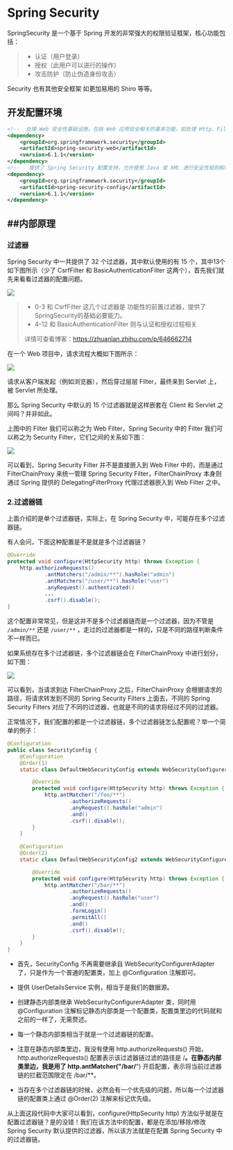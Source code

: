 # Spring Security

SpringSecurity 是一个基于 Spring 开发的非常强大的权限验证框架，核心功能包括：

> - 认证（用户登录）
> - 授权（此用户可以进行的操作）
> - 攻击防护（防止伪造身份攻击）

Security 也有其他安全框架 如更加易用的 Shiro 等等。

## 开发配置环境

~~~ xml
<!--  处理 Web 安全性基础设施，包括 Web 应用安全相关的基本功能，如处理 Http、Filter等  -->
<dependency>
    <groupId>org.springframework.security</groupId>
    <artifactId>spring-security-web</artifactId>
    <version>6.1.1</version>
</dependency>
<!--   提供了 Spring Security 配置支持，允许使用 Java 或 XML 进行安全性规则和策略配置  -->
<dependency>
    <groupId>org.springframework.security</groupId>
    <artifactId>spring-security-config</artifactId>
    <version>6.1.1</version>
</dependency>
~~~



## ##内部原理

### 过滤器

Spring Security 中一共提供了 32 个过滤器，其中默认使用的有 15 个，其中13个如下图所示（少了 CsrfFilter 和 BasicAuthenticationFilter 这两个），首先我们就先来看看过滤器的配置问题。

![](https://raw.githubusercontent.com/HoshiSrar/Note_Images/main/img/20231217220549.png)

> - 0-3 和 CsrfFilter 这几个过滤器是 功能性的前置过滤器，提供了SpringSecurity的基础必要能力。
> - 4-12 和 BasicAuthenticationFilter 则与认证和授权过程相关
>
> 详情可查看博客：https://zhuanlan.zhihu.com/p/646662714

在一个 Web 项目中，请求流程大概如下图所示：

![](https://raw.githubusercontent.com/HoshiSrar/Note_Images/main/img/20231217220936.png)

请求从客户端发起（例如浏览器），然后穿过层层 Filter，最终来到 Servlet 上，被 Servlet 所处理。

那么 Spring Security 中默认的 15 个过滤器就是这样嵌套在 Client 和 Servlet 之间吗？并非如此。

上图中的 Filter 我们可以称之为 Web Filter，Spring Security 中的 Filter 我们可以称之为 Security Filter，它们之间的关系如下图：

![](https://raw.githubusercontent.com/HoshiSrar/Note_Images/main/img/20231217220716.png)

可以看到，Spring Security Filter 并不是直接嵌入到 Web Filter 中的，而是通过 FilterChainProxy 来统一管理 Spring Security Filter，FilterChainProxy 本身则通过 Spring 提供的 DelegatingFilterProxy 代理过滤器嵌入到 Web Filter 之中。

### 2.过滤器链

上面介绍的是单个过滤器链，实际上，在 Spring Security 中，可能存在多个过滤器链。

有人会问，下面这种配置是不是就是多个过滤器链？

~~~java
@Override
protected void configure(HttpSecurity http) throws Exception {
    http.authorizeRequests()
            .antMatchers("/admin/**").hasRole("admin")
            .antMatchers("/user/**").hasRole("user")
            .anyRequest().authenticated()
            ...
            .csrf().disable();
}
~~~

这个配置非常常见，但是这并不是多个过滤器链而是一个过滤器，因为不管是 `/admin/**` 还是 `/user/**` ，走过的过滤器都是一样的，只是不同的路径判断条件不一样而已。

如果系统存在多个过滤器链，多个过滤器链会在 FilterChainProxy 中进行划分，如下图：

![](https://raw.githubusercontent.com/HoshiSrar/Note_Images/main/img/20231217221457.png)

可以看到，当请求到达 FilterChainProxy 之后，FilterChainProxy 会根据请求的路径，将请求转发到不同的 Spring Security Filters 上面去，不同的 Spring Security Filters 对应了不同的过滤器，也就是不同的请求将经过不同的过滤器。

正常情况下，我们配置的都是一个过滤器链，多个过滤器链怎么配置呢？举一个简单的例子：
~~~java
@Configuration
public class SecurityConfig {
    @Configuration
    @Order(1)
    static class DefaultWebSecurityConfig extends WebSecurityConfigurerAdapter {

        @Override
        protected void configure(HttpSecurity http) throws Exception {
            http.antMatcher("/foo/**")
                    .authorizeRequests()
                    .anyRequest().hasRole("admin")
                    .and()
                    .csrf().disable();
        }
    }
    
    @Configuration
    @Order(2)
    static class DefaultWebSecurityConfig2 extends WebSecurityConfigurerAdapter {

        @Override
        protected void configure(HttpSecurity http) throws Exception {
            http.antMatcher("/bar/**")
                    .authorizeRequests()
                    .anyRequest().hasRole("user")
                    .and()
                    .formLogin()
                    .permitAll()
                    .and()
                    .csrf().disable();
        }
    }
}
~~~

* 首先，SecurityConfig 不再需要继承自 WebSecurityConfigurerAdapter 了，只是作为一个普通的配置类，加上 @Configuration 注解即可。

* 提供 UserDetailsService 实例，相当于是我们的数据源。

* 创建静态内部类继承 WebSecurityConfigurerAdapter 类，同时用 @Configuration 注解标记静态内部类是一个配置类，配置类里边的代码就和之前的一样了，无需赘述。

* 每一个静态内部类相当于就是一个过滤器链的配置。

* 注意在静态内部类里边，我没有使用 http.authorizeRequests() 开始，http.authorizeRequests() 配置表示该过滤器链过滤的路径是 /**。在静态内部类里边，我是用了 http.antMatcher("/bar/**") 开启配置，表示将当前过滤器链的拦截范围限定在 /bar/**。

* 当存在多个过滤器链的时候，必然会有一个优先级的问题，所以每一个过滤器链的配置类上通过 @Order(2) 注解来标记优先级。

从上面这段代码中大家可以看到，configure(HttpSecurity http) 方法似乎就是在配置过滤器链？是的没错！我们在该方法中的配置，都是在添加/移除/修改 Spring Security 默认提供的过滤器，所以该方法就是在配置 Spring Security 中的过滤器链。

